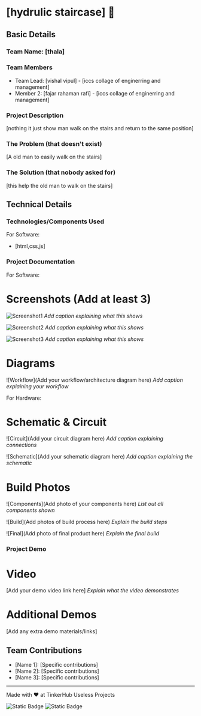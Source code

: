 

# [hydrulic staircase] 🎯


## Basic Details
### Team Name: [thala]


### Team Members
- Team Lead: [vishal vipul] - [iccs collage of enginerring and management]
- Member 2: [fajar rahaman rafi] - [iccs collage of enginerring and management]

### Project Description
[nothing it just show  man walk on the stairs and return to the same position]

### The Problem (that doesn't exist)
[A old man to easily walk on the stairs]

### The Solution (that nobody asked for)
[this help the old man to walk on  the stairs]

## Technical Details
### Technologies/Components Used
For Software:
- [html,css,js]


### Project Documentation
For Software:

# Screenshots (Add at least 3)
![Screenshot1](https://1drv.ms/i/c/233DD4D05A5C1B5A/EZRVq9mQsS1OmGicVD4qMDIB3__x7NCfuOQeJ9qnIdB8lA)
*Add caption explaining what this shows*

![Screenshot2](https://1drv.ms/i/c/233DD4D05A5C1B5A/EbKlo9y7weZBlM9bcv3_oKMBTY1iCubnm-tve-UFPku2tA)
*Add caption explaining what this shows*

![Screenshot3](https://1drv.ms/i/c/233DD4D05A5C1B5A/ERbdVT1PZhNCgtXJ8AOirmgBFYF3hmRYs7L7zjIScwsh6w)
*Add caption explaining what this shows*

# Diagrams
![Workflow](Add your workflow/architecture diagram here)
*Add caption explaining your workflow*

For Hardware:

# Schematic & Circuit
![Circuit](Add your circuit diagram here)
*Add caption explaining connections*

![Schematic](Add your schematic diagram here)
*Add caption explaining the schematic*

# Build Photos
![Components](Add photo of your components here)
*List out all components shown*

![Build](Add photos of build process here)
*Explain the build steps*

![Final](Add photo of final product here)
*Explain the final build*

### Project Demo
# Video
[Add your demo video link here]
*Explain what the video demonstrates*

# Additional Demos
[Add any extra demo materials/links]

## Team Contributions
- [Name 1]: [Specific contributions]
- [Name 2]: [Specific contributions]
- [Name 3]: [Specific contributions]

---
Made with ❤️ at TinkerHub Useless Projects 

![Static Badge](https://img.shields.io/badge/TinkerHub-24?color=%23000000&link=https%3A%2F%2Fwww.tinkerhub.org%2F)
![Static Badge](https://img.shields.io/badge/UselessProjects--25-25?link=https%3A%2F%2Fwww.tinkerhub.org%2Fevents%2FQ2Q1TQKX6Q%2FUseless%2520Projects)





